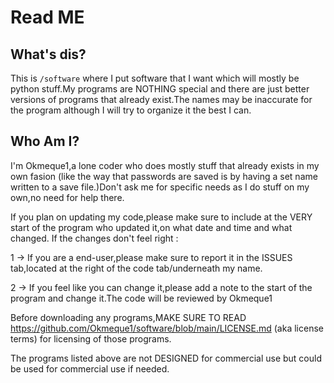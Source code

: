 # Read ME

## What's dis?

This is `/software` where I put software that I want which will mostly be python stuff.My programs are NOTHING special and there are just better versions of programs that 
already exist.The names may be inaccurate for the program although I will try to organize it the best I can.

## Who Am I?

I'm Okmeque1,a lone coder who does mostly stuff that already exists in my own fasion (like the way that passwords are saved is by having a set name written to a save file.)Don't ask me for specific needs as I do stuff on my own,no need for help there.

If you plan on updating my code,please make sure to include at the VERY start of the program who updated it,on what date and time and what changed.
If the changes don't feel right : 

1 → If you are a end-user,please make sure to report it in the ISSUES tab,located at the right of the code tab/underneath my name.

2 → If you feel like you can change it,please add a note to the start of the program and change it.The code will be reviewed by Okmeque1

Before downloading any programs,MAKE SURE TO READ https://github.com/Okmeque1/software/blob/main/LICENSE.md (aka license terms) for licensing of those programs.

The programs listed above are not DESIGNED for commercial use but could be used for commercial use if needed.
